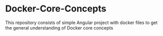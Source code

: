 # Docker-Core-Concepts
This repository consists of simple Angular project with docker files to get the general understanding of Docker core concepts 
